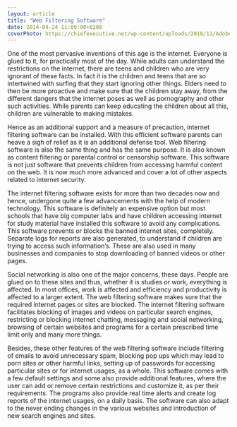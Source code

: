 ```yaml
---
layout: article
title: "Web Filtering Software"
date: 2014-04-24 11:09:00+0200
coverPhoto: https://chiefexecutive.net/wp-content/uploads/2018/11/AdobeStock_92323963-compressor-1024x662.jpeg
---
```


One of the most pervasive inventions of this age is the internet. Everyone is glued to it, for practically most of the day. While adults can understand the restrictions on the internet, there are teens and children who are very ignorant of these facts. In fact it is the children and teens that are so intertwined with surfing that they start ignoring other things. Elders need to then be more proactive and make sure that the children stay away, from the different dangers that the internet poses as well as pornography and other such activities. While parents can keep educating the children about all this, children are vulnerable to making mistakes.

Hence as an additional support and a measure of precaution, internet filtering software can be installed. With this efficient software parents can heave a sigh of relief as it is an additional defense tool. Web filtering software is also the same thing and has the same purpose. It is also known as content filtering or parental control or censorship software. This software is not just software that prevents children from accessing harmful content on the web. It is now much more advanced and cover a lot of other aspects related to internet security.

The internet filtering software exists for more than two decades now and hence, undergone quite a few advancements with the help of modern technology. This software is definitely an expensive option but most schools that have big computer labs and have children accessing internet for study material have installed this software to avoid any complications. This software prevents or blocks the banned internet sites, completely. Separate logs for reports are also generated, to understand if children are trying to access such information’s. These are also used in many businesses and companies to stop downloading of banned videos or other pages. 

Social networking is also one of the major concerns, these days. People are glued on to these sites and thus, whether it is studies or work, everything is affected. In most offices, work is affected and efficiency and productivity is affected to a larger extent. The web filtering software makes sure that the required internet pages or sites are blocked. The internet filtering software facilitates blocking of images and videos on particular search engines, restricting or blocking internet chatting, messaging and social networking, browsing of certain websites and programs for a certain prescribed time limit only and many more things.

Besides, these other features of the web filtering software include filtering of emails to avoid unnecessary spam, blocking pop ups which may lead to porn sites or other harmful links, setting up of passwords for accessing particular sites or for internet usages, as a whole. This software comes with a few default settings and some also provide additional features, where the user can add or remove certain restrictions and customize it, as per their requirements. The programs also provide real time alerts and create log reports of the internet usages, on a daily basis. The software can also adapt to the never ending changes in the various websites and introduction of new search engines and sites.
